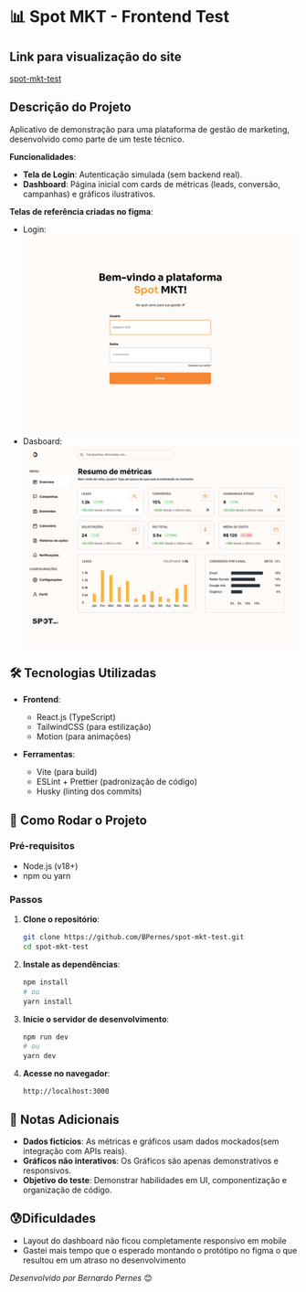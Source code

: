 # 📊 Spot MKT - Frontend Test

## **Link para visualização do site**  
[spot-mkt-test](https://spot-mkt-test.netlify.app/)

## **Descrição do Projeto**  
Aplicativo de demonstração para uma plataforma de gestão de marketing, desenvolvido como parte de um teste técnico.

**Funcionalidades**:  
- **Tela de Login**: Autenticação simulada (sem backend real).  
- **Dashboard**: Página inicial com cards de métricas (leads, conversão, campanhas) e gráficos ilustrativos.  

**Telas de referência criadas no figma**:
- Login:
![Protótipo de login](.github/login-screen.png)
- Dasboard:
![Protótipo de tela de dashboard](.github/dashboard-screen.png)

## **🛠 Tecnologias Utilizadas**  
- **Frontend**:  
  - React.js (TypeScript)  
  - TailwindCSS (para estilização)  
  - Motion (para animações)

- **Ferramentas**:  
  - Vite (para build)  
  - ESLint + Prettier (padronização de código)  
  - Husky (linting dos commits)

## **🚀 Como Rodar o Projeto**  

### **Pré-requisitos**  
- Node.js (v18+)  
- npm ou yarn  

### **Passos**  
1. **Clone o repositório**:  
   ```bash  
   git clone https://github.com/BPernes/spot-mkt-test.git
   cd spot-mkt-test
   ```  

2. **Instale as dependências**:  
   ```bash  
   npm install  
   # ou  
   yarn install  
   ```  

3. **Inicie o servidor de desenvolvimento**:  
   ```bash  
   npm run dev  
   # ou  
   yarn dev  
   ```  

4. **Acesse no navegador**:  
   ```  
   http://localhost:3000
   ```  

## **📌 Notas Adicionais**  
- **Dados fictícios**: As métricas e gráficos usam dados mockados(sem integração com APIs reais).  
- **Gráficos não interativos**: Os Gráficos são apenas demonstrativos e responsivos.
- **Objetivo do teste**: Demonstrar habilidades em UI, componentização e organização de código.  

## **😰Dificuldades**
- Layout do dashboard não ficou completamente responsivo em mobile
- Gastei mais tempo que o esperado montando o protótipo no figma o que resultou em um atraso no desenvolvimento

*Desenvolvido por Bernardo Pernes* 😊  
